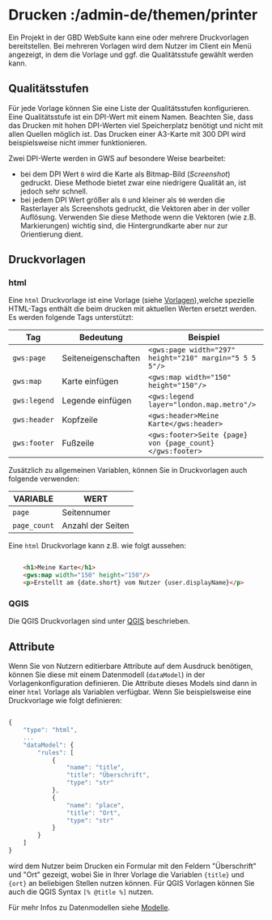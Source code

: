 # Drucken :/admin-de/themen/printer

Ein Projekt in der GBD WebSuite kann eine oder mehrere Druckvorlagen bereitstellen. Bei mehreren Vorlagen wird dem Nutzer im Client ein Menü angezeigt, in dem die Vorlage und ggf. die Qualitätsstufe gewählt werden kann.

## Qualitätsstufen

Für jede Vorlage können Sie eine Liste der Qualitätsstufen konfigurieren. Eine Qualitätsstufe ist ein DPI-Wert mit einem Namen. Beachten Sie, dass das Drucken mit hohen DPI-Werten viel Speicherplatz benötigt und nicht mit allen Quellen möglich ist. Das Drucken einer A3-Karte mit 300 DPI wird beispielsweise nicht immer funktionieren.

Zwei DPI-Werte werden in GWS auf besondere Weise bearbeitet:

- bei dem DPI Wert ``0`` wird  die Karte als Bitmap-Bild (*Screenshot*) gedruckt. Diese Methode bietet zwar eine niedrigere Qualität an, ist jedoch sehr schnell.
- bei jedem DPI Wert größer als ``0`` und kleiner als ``90`` werden die Rasterlayer als Screenshots gedruckt, die Vektoren aber in der voller Auflösung. Verwenden Sie diese Methode wenn die Vektoren (wie z.B. Markierungen) wichtig sind, die Hintergrundkarte aber nur zur Orientierung dient.

## Druckvorlagen

### html

Eine ``html`` Druckvorlage ist eine Vorlage (siehe [Vorlagen](/admin-de/config/template)),welche spezielle HTML-Tags enthält die beim drucken mit aktuellen Werten ersetzt werden. Es werden folgende Tags unterstützt:

| Tag | Bedeutung | Beispiel|
|---|---|---|
| ``gws:page`` | Seiteneigenschaften | ``<gws:page width="297" height="210" margin="5 5 5 5"/>`` |
| ``gws:map`` | Karte einfügen | ``<gws:map width="150" height="150"/>`` |
| ``gws:legend`` | Legende einfügen | ``<gws:legend layer="london.map.metro"/>`` |
| ``gws:header`` | Kopfzeile | ``<gws:header>Meine Karte</gws:header>`` |
| ``gws:footer`` | Fußzeile | ``<gws:footer>Seite {page} von {page_count}</gws:footer>`` |

Zusätzlich zu allgemeinen Variablen, können Sie in Druckvorlagen auch folgende verwenden:

| VARIABLE | WERT |
|---|---|
| ``page`` | Seitennumer |
| ``page_count`` | Anzahl der Seiten |

Eine ``html`` Druckvorlage kann z.B. wie folgt aussehen:

```html

    <h1>Meine Karte</h1>
    <gws:map width="150" height="150"/>
    <p>Erstellt am {date.short} vom Nutzer {user.displayName}</p>
```

### QGIS

Die QGIS Druckvorlagen sind unter [QGIS](/admin-de/plugin/qgis) beschrieben.

## Attribute

Wenn Sie von Nutzern editierbare Attribute auf dem Ausdruck benötigen, können Sie diese mit einem Datenmodell (``dataModel``) in der Vorlagenkonfiguration definieren. Die Attribute dieses Models sind dann in einer ``html`` Vorlage als Variablen verfügbar. Wenn Sie beispielsweise eine Druckvorlage wie folgt definieren:

```javascript

{
    "type": "html",
    ...
    "dataModel": {
        "rules": [
            {
                "name": "title",
                "title": "Überschrift",
                "type": "str"
            },
            {
                "name": "place",
                "title": "Ort",
                "type": "str"
            }
        }
    ]
}
```

wird dem Nutzer beim Drucken ein Formular mit den Feldern "Überschrift" und "Ort" gezeigt, wobei Sie in Ihrer Vorlage die Variablen ``{title}`` und ``{ort}`` an beliebigen Stellen nutzen können. Für QGIS Vorlagen können Sie auch die QGIS Syntax ``[% @title %]`` nutzen.

Für mehr Infos zu Datenmodellen siehe [Modelle](/admin-de/config/models).
